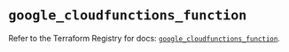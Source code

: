 # `google_cloudfunctions_function`

Refer to the Terraform Registry for docs: [`google_cloudfunctions_function`](https://registry.terraform.io/providers/hashicorp/google/6.49.0/docs/resources/cloudfunctions_function).
